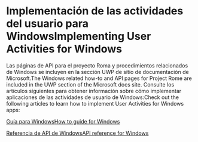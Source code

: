# <a name="implementing-user-activities-for-windows"></a><span data-ttu-id="f5888-101">Implementación de las actividades del usuario para Windows</span><span class="sxs-lookup"><span data-stu-id="f5888-101">Implementing User Activities for Windows</span></span>

<span data-ttu-id="f5888-102">Las páginas de API para el proyecto Roma y procedimientos relacionados de Windows se incluyen en la sección UWP de sitio de documentación de Microsoft.</span><span class="sxs-lookup"><span data-stu-id="f5888-102">The Windows related how-to and API pages for Project Rome are included in the UWP section of the Microsoft docs site.</span></span> <span data-ttu-id="f5888-103">Consulte los artículos siguientes para obtener información sobre cómo implementar aplicaciones de las actividades de usuario de Windows:</span><span class="sxs-lookup"><span data-stu-id="f5888-103">Check out the following articles to learn how to implement User Activities for Windows apps:</span></span>

[<span data-ttu-id="f5888-104">Guía para Windows</span><span class="sxs-lookup"><span data-stu-id="f5888-104">How to guide for Windows</span></span>](https://docs.microsoft.com/windows/uwp/launch-resume/useractivities)

[<span data-ttu-id="f5888-105">Referencia de API de Windows</span><span class="sxs-lookup"><span data-stu-id="f5888-105">API reference for Windows</span></span>](https://docs.microsoft.com/uwp/api/windows.applicationmodel.useractivities)